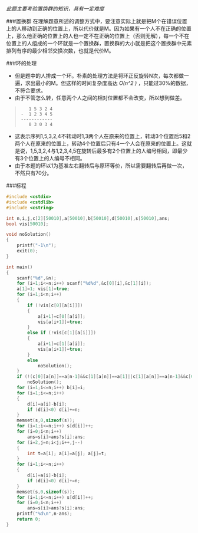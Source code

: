 *此题主要考验置换群的知识，具有一定难度*

###置换群
在理解题意所述的调整方式中，要注意实际上就是把M个在错误位置上的人移动到正确的位置上，所以代价就是M。因为如果有一个人不在正确的位置上，那么他正确的位置上的人也一定不在正确的位置上（否则无解），每一个不在位置上的人组成的一个环就是一个置换群，置换群的大小就是把这个置换群中元素排列有序的最少相邻交换次数，也就是代价M。

###环的处理
- 但是题中的人排成一个环。朴素的处理方法是将环正反旋转N次，每次都做一遍，求出最小的M。但这样的时间复杂度高达 *O(n^2 )* ，只能过30%的数据，不符合要求。
- 由于不管怎么转，任意两个人之间的相对位置都不会改变，所以想到做差。

>        1 5 3 2 4 
>     -  1 2 3 4 5
>     ------------ 
>        0 3 0 3 4

- 这表示序列1,5,3,2,4不转动时1,3两个人在原来的位置上，转动3个位置后5和2两个人在原来的位置上，转动4个位置后只有4一个人会在原来的位置上。这就是说，1,5,3,2,4与1,2,3,4,5在旋转后最多有2个位置上的人编号相同，即最少有3个位置上的人编号不相同。
- 由于本题的环以1为基准左右翻转后与原环等价，所以需要翻转后再做一次，不然只有70分。

###标程

```cpp
#include <cstdio>
#include <cstdlib>
#include <cstring>

int n,i,j,c[2][50010],a[50010],b[50010],d[50010],s[50010],ans;
bool vis[50010];

void noSolution()
{
    printf("-1\n");
    exit(0);
}

int main()
{
    scanf("%d",&n);
    for (i=1;i<=n;i++) scanf("%d%d",&c[0][i],&c[1][i]);
    a[1]=1; vis[1]=true;
    for (i=1;i<n;i++)
    {
        if (!vis[c[0][a[i]]])
        {
            a[i+1]=c[0][a[i]];
            vis[a[i+1]]=true;
        }
        else if (!vis[c[1][a[i]]])
        {
            a[i+1]=c[1][a[i]];
            vis[a[i+1]]=true;
        }
        else
            noSolution();
    }
    if (!(c[0][a[n]]==a[n-1]&&c[1][a[n]]==a[1]||c[1][a[n]]==a[n-1]&&c[0][a[n]]==a[1]))
        noSolution();
    for (i=1;i<=n;i++) b[i]=i;
    for (i=1;i<=n;i++)
    {
        d[i]=a[i]-b[i];
        if (d[i]<0) d[i]+=n;
    }
    memset(s,0,sizeof(s));
    for (i=1;i<=n;i++) s[d[i]]++;
    for (i=0;i<n;i++)
        ans=s[i]>ans?s[i]:ans;
    for (i=2,j=n;i<j;i++,j--)
    {
        int t=a[i]; a[i]=a[j]; a[j]=t;
    }
    for (i=1;i<=n;i++)
    {
        d[i]=a[i]-b[i];
        if (d[i]<0) d[i]+=n;
    }
    memset(s,0,sizeof(s));
    for (i=1;i<=n;i++) s[d[i]]++;
    for (i=0;i<n;i++)
        ans=s[i]>ans?s[i]:ans;
    printf("%d\n",n-ans);
    return 0;
}

```
